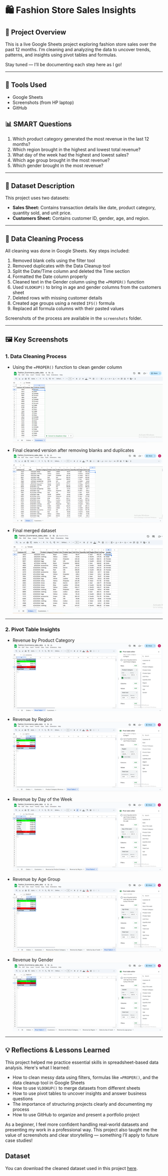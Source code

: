 # 🛍️ Fashion Store Sales Insights

## 📌 Project Overview
This is a live Google Sheets project exploring fashion store sales over the past 12 months. I’m cleaning and analyzing the data to uncover trends, patterns, and insights using pivot tables and formulas.

Stay tuned — I’ll be documenting each step here as I go!

---

## 🧰 Tools Used
- Google Sheets
- Screenshots (from HP laptop)
- GitHub

## 📊 SMART Questions

1. Which product category generated the most revenue in the last 12 months?
2. Which region brought in the highest and lowest total revenue?
3. What day of the week had the highest and lowest sales?
4. Which age group brought in the most revenue?
5. Which gender brought in the most revenue?

---

## 📁 Dataset Description

This project uses two datasets:

- **Sales Sheet:** Contains transaction details like date, product category, quantity sold, and unit price.
- **Customers Sheet:** Contains customer ID, gender, age, and region.

---

## 🧼 Data Cleaning Process

All cleaning was done in Google Sheets. Key steps included:

1. Removed blank cells using the filter tool  
2. Removed duplicates with the Data Cleanup tool  
3. Split the Date/Time column and deleted the Time section  
4. Formatted the Date column properly  
5. Cleaned text in the Gender column using the `=PROPER()` function  
6. Used `VLOOKUP()` to bring in age and gender columns from the customers sheet  
7. Deleted rows with missing customer details  
8. Created age groups using a nested `IFS()` formula  
9. Replaced all formula columns with their pasted values  

Screenshots of the process are available in the `screenshots` folder.

---

## 🖼️ Key Screenshots

### 1. Data Cleaning Process
- Using the `=PROPER()` function to clean gender column  
  ![Using PROPER formula](screenshots/GenderColumn_After_Cleanup.png)

- Final cleaned version after removing blanks and duplicates  
  ![Cleaned data](screenshots/02_Data_cleaning_after.png)

- Final merged dataset  
  ![Merged dataset](screenshots/SalesSheet_age_gender_merged_cleaned.png)

---

### 2. Pivot Table Insights

- Revenue by Product Category  
  ![Pivot: Revenue by Product](screenshots/Revenue_by_product_category_PivotTable.png)

- Revenue by Region  
  ![Pivot: Revenue by Region](screenshots/Revenue_by_Region_PivotTable.png)

- Revenue by Day of the Week  
  ![Pivot: Revenue by Day](screenshots/Sales_by_day_of_week_pivotTable.png)

- Revenue by Age Group  
  ![Pivot: Revenue by Age Group](screenshots/age_group_revenue_PivotTable.png)

- Revenue by Gender  
  ![Pivot: Revenue by Gender](screenshots/Revenue_by_gender.png)

---

## 💡 Reflections & Lessons Learned

This project helped me practice essential skills in spreadsheet-based data analysis. Here's what I learned:

- How to clean messy data using filters, formulas like `=PROPER()`, and the data cleanup tool in Google Sheets
- How to use `VLOOKUP()` to merge datasets from different sheets
- How to use pivot tables to uncover insights and answer business questions
- The importance of structuring projects clearly and documenting my process
- How to use GitHub to organize and present a portfolio project

As a beginner, I feel more confident handling real-world datasets and presenting my work in a professional way. This project also taught me the value of screenshots and clear storytelling — something I’ll apply to future case studies!

## Dataset

You can download the cleaned dataset used in this project [here](https://github.com/dimma-analytics/fashion-store-sales-insights/blob/main/datasets/Fashion_Ecommerce_sales_data%20(1).xlsx).

